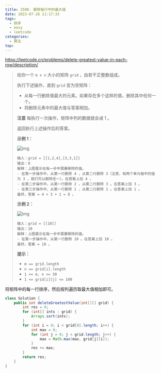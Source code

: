 ```yaml
---
title: 2500. 删除每行中的最大值
date: 2023-07-26 11:17:33
tags:
  - 排序
  - easy
  - leetcode
categories:
  - 算法
top:
---
```


https://leetcode.cn/problems/delete-greatest-value-in-each-row/description/

<!-- more -->

> 给你一个 `m x n` 大小的矩阵 `grid` ，由若干正整数组成。
>
> 执行下述操作，直到 `grid` 变为空矩阵：
>
> - 从每一行删除值最大的元素。如果存在多个这样的值，删除其中任何一个。
> - 将删除元素中的最大值与答案相加。
>
> **注意** 每执行一次操作，矩阵中列的数据就会减 1 。
>
> 返回执行上述操作后的答案。
>
>  
>
> **示例 1：**
>
> ![img](https://images.orkva.com/images/2023/07/27/q1ex1.jpg)
>
> ```
> 输入：grid = [[1,2,4],[3,3,1]]
> 输出：8
> 解释：上图展示在每一步中需要移除的值。
> - 在第一步操作中，从第一行删除 4 ，从第二行删除 3（注意，有两个单元格中的值为 3 ，我们可以删除任一）。在答案上加 4 。
> - 在第二步操作中，从第一行删除 2 ，从第二行删除 3 。在答案上加 3 。
> - 在第三步操作中，从第一行删除 1 ，从第二行删除 1 。在答案上加 1 。
> 最终，答案 = 4 + 3 + 1 = 8 。
> ```
>
> **示例 2：**
>
> ![img](https://images.orkva.com/images/2023/07/27/q1ex2.jpg)
>
> ```
> 输入：grid = [[10]]
> 输出：10
> 解释：上图展示在每一步中需要移除的值。
> - 在第一步操作中，从第一行删除 10 。在答案上加 10 。
> 最终，答案 = 10 。
> ```
>
>  
>
> **提示：**
>
> - `m == grid.length`
> - `n == grid[i].length`
> - `1 <= m, n <= 50`
> - `1 <= grid[i][j] <= 100`

将矩阵中的每一行排序，然后按列遍历取最大值相加即可。

```java
class Solution {
    public int deleteGreatestValue(int[][] grid) {
        int res = 0;
        for (int[] ints : grid) {
            Arrays.sort(ints);
        }
        for (int i = 0; i < grid[0].length; i++) {
            int max = 0;
            for (int j = 0; j < grid.length; j++) {
                max = Math.max(max, grid[j][i]);
            }
            res += max;
        }
        return res;
    }
}
```



